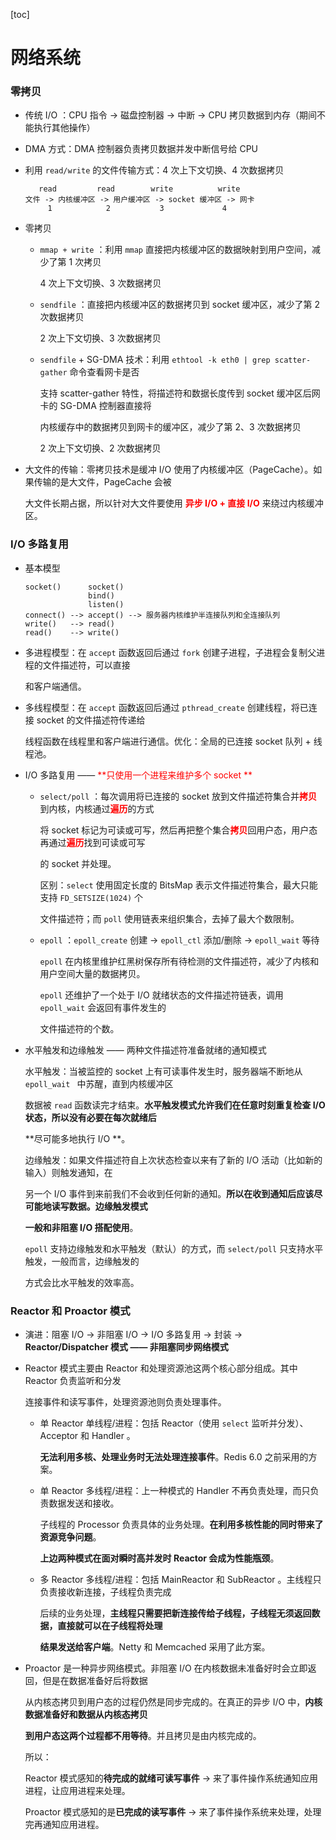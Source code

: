 [toc]

# 网络系统

### 零拷贝

- 传统 I/O ：CPU 指令 -> 磁盘控制器 -> 中断 -> CPU 拷贝数据到内存（期间不能执行其他操作）

- DMA 方式：DMA 控制器负责拷贝数据并发中断信号给 CPU

- 利用 `read/write` 的文件传输方式：4 次上下文切换、4 次数据拷贝

  ```
     read         read        write          write
  文件 -> 内核缓冲区 -> 用户缓冲区 -> socket 缓冲区 -> 网卡
       1            2           3             4
  ```

- 零拷贝

  - `mmap + write` ：利用 `mmap` 直接把内核缓冲区的数据映射到用户空间，减少了第 1 次拷贝

    4 次上下文切换、3 次数据拷贝

  - `sendfile` ：直接把内核缓冲区的数据拷贝到 socket 缓冲区，减少了第 2 次数据拷贝

    2 次上下文切换、3 次数据拷贝

  - `sendfile` + SG-DMA 技术：利用 `ethtool -k eth0 | grep scatter-gather` 命令查看网卡是否

    支持 scatter-gather 特性，将描述符和数据长度传到 socket 缓冲区后网卡的 SG-DMA 控制器直接将

    内核缓存中的数据拷贝到网卡的缓冲区，减少了第 2、3 次数据拷贝

    2 次上下文切换、2 次数据拷贝

- 大文件的传输：零拷贝技术是缓冲 I/O 使用了内核缓冲区（PageCache）。如果传输的是大文件，PageCache 会被

  大文件长期占据，所以针对大文件要使用 <font color=red>**异步 I/O + 直接 I/O**</font> 来绕过内核缓冲区。

### I/O 多路复用

- 基本模型

  ```
  socket()      socket()
                bind()
                listen()
  connect() --> accept() --> 服务器内核维护半连接队列和全连接队列
  write()   --> read()
  read()    --> write()
  ```

- 多进程模型：在 `accept` 函数返回后通过 `fork` 创建子进程，子进程会复制父进程的文件描述符，可以直接

  和客户端通信。

- 多线程模型：在 `accept` 函数返回后通过 `pthread_create` 创建线程，将已连接 socket 的文件描述符传递给

  线程函数在线程里和客户端进行通信。优化：全局的已连接 socket 队列 + 线程池。

- I/O 多路复用 —— <font color=red>**只使用一个进程来维护多个 socket **</font>

  - `select/poll` ：每次调用将已连接的 socket 放到文件描述符集合并<font color=red>**拷贝**</font>到内核，内核通过<font color=red>**遍历**</font>的方式

    将 socket 标记为可读或可写，然后再把整个集合<font color=red>**拷贝**</font>回用户态，用户态再通过<font color=red>**遍历**</font>找到可读或可写

    的 socket 并处理。
    
    区别：`select` 使用固定长度的 BitsMap 表示文件描述符集合，最大只能支持 `FD_SETSIZE(1024)` 个
    
    文件描述符；而 `poll` 使用链表来组织集合，去掉了最大个数限制。
    
  - `epoll` ：`epoll_create` 创建 -> `epoll_ctl` 添加/删除 -> `epoll_wait` 等待
  
    `epoll` 在内核里维护红黑树保存所有待检测的文件描述符，减少了内核和用户空间大量的数据拷贝。
  
    `epoll` 还维护了一个处于 I/O 就绪状态的文件描述符链表，调用 `epoll_wait` 会返回有事件发生的
  
    文件描述符的个数。
  
- 水平触发和边缘触发 —— 两种文件描述符准备就绪的通知模式

  水平触发：当被监控的 socket 上有可读事件发生时，服务器端不断地从 `epoll_wait ` 中苏醒，直到内核缓冲区

  数据被 `read` 函数读完才结束。**水平触发模式允许我们在任意时刻重复检查 I/O 状态，所以没有必要在每次就绪后**

  **尽可能多地执行 I/O **。

  边缘触发：如果文件描述符自上次状态检查以来有了新的 I/O 活动（比如新的输入）则触发通知，在

  另一个 I/O 事件到来前我们不会收到任何新的通知。**所以在收到通知后应该尽可能地读写数据。边缘触发模式**

  **一般和非阻塞 I/O 搭配使用**。

  `epoll` 支持边缘触发和水平触发（默认）的方式，而 `select/poll` 只支持水平触发，一般而言，边缘触发的

  方式会比水平触发的效率高。

### Reactor 和 Proactor 模式

- 演进：阻塞 I/O -> 非阻塞 I/O -> I/O 多路复用 -> 封装 -> **Reactor/Dispatcher 模式 —— 非阻塞同步网络模式**

- Reactor 模式主要由 Reactor 和处理资源池这两个核心部分组成。其中 Reactor 负责监听和分发

  连接事件和读写事件，处理资源池则负责处理事件。

  - 单 Reactor 单线程/进程：包括 Reactor（使用 `select` 监听并分发）、Acceptor 和 Handler 。

    **无法利用多核、处理业务时无法处理连接事件**。Redis 6.0 之前采用的方案。

  - 单 Reactor 多线程/进程：上一种模式的 Handler 不再负责处理，而只负责数据发送和接收。

    子线程的 Processor 负责具体的业务处理。**在利用多核性能的同时带来了资源竞争问题**。

    **上边两种模式在面对瞬时高并发时 Reactor 会成为性能瓶颈**。

  - 多 Reactor 多线程/进程：包括 MainReactor 和 SubReactor 。主线程只负责接收新连接，子线程负责完成
  
    后续的业务处理，**主线程只需要把新连接传给子线程，子线程无须返回数据，直接就可以在子线程将处理**
  
    **结果发送给客户端**。Netty 和 Memcached 采用了此方案。
  
- Proactor 是一种异步网络模式。非阻塞 I/O 在内核数据未准备好时会立即返回，但是在数据准备好后将数据

  从内核态拷贝到用户态的过程仍然是同步完成的。在真正的异步 I/O 中，**内核数据准备好和数据从内核态拷贝**

  **到用户态这两个过程都不用等待**。并且拷贝是由内核完成的。

  所以：

  Reactor 模式感知的**待完成的就绪可读写事件** -> 来了事件操作系统通知应用进程，让应用进程来处理。

  Proactor 模式感知的是**已完成的读写事件** -> 来了事件操作系统来处理，处理完再通知应用进程。

